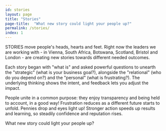 ```yaml
---
id: stories
layout: page
title: "Stories"
page-title:  "What new story could light your people up?"
permalink: /stories/
index: 1
---
```


STORIES move people's heads, hearts and feet. Right now the leaders we are working with - in Vienna, South Africa, Botswana, Scotland, Bristol and London - are creating new stories towards different needed outcomes.

Each story began with "what is" and asked powerful questions to unearth the "strategic" (what is your business goal?), alongside the "relational" (who do you depend on?) and the "personal" (what is frustrating?). The underlying thinking shows the intent, and feedback lets you adjust the impact. 

People unite in a common purpose: they enjoy transparency and being held to account, in a good way! Frustration reduces as a different future starts to unfold. Pennies drop and eyes light up! Stronger action speeds up results and learning, so steadily confidence and reputation rises. 

What new story could light your people up?
